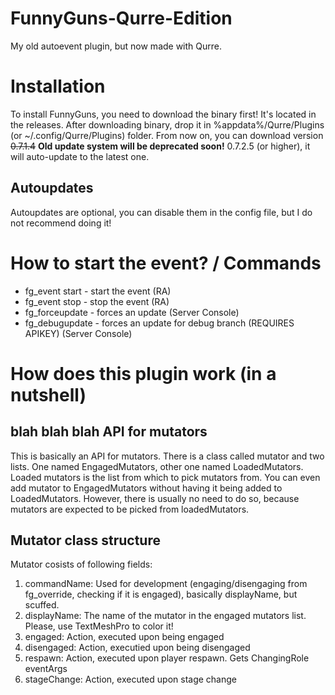 # FunnyGuns-Qurre-Edition
My old autoevent plugin, but now made with Qurre.

# Installation
To install FunnyGuns, you need to download the binary first! It's located in the releases.
After downloading binary, drop it in %appdata%/Qurre/Plugins (or ~/.config/Qurre/Plugins) folder.
From now on, you can download version ~~0.7.1.4~~ **Old update system will be deprecated soon!** 0.7.2.5 (or higher), it will auto-update to the latest one.

## Autoupdates
Autoupdates are optional, you can disable them in the config file, but I do not recommend doing it!

# How to start the event? / Commands
<ul>
  <li>fg_event start - start the event (RA)</li>
  <li>fg_event stop - stop the event (RA)</li>
  <li>fg_forceupdate - forces an update (Server Console)</li>
  <li>fg_debugupdate - forces an update for debug branch (REQUIRES APIKEY) (Server Console)</li>
</ul>

# How does this plugin work (in a nutshell)
## blah blah blah API for mutators
This is basically an API for mutators. There is a class called mutator and two lists. One named
EngagedMutators, other one named LoadedMutators. Loaded mutators is the list from which to pick mutators from.
You can even add mutator to EngagedMutators without having it being added to LoadedMutators. However, there
is usually no need to do so, because mutators are expected to be picked from loadedMutators.

## Mutator class structure
Mutator cosists of following fields:
<ol>
  <li>commandName: Used for development (engaging/disengaging from fg_override, checking if it is engaged), basically displayName, but scuffed.</li>
  <li>displayName: The name of the mutator in the engaged mutators list. Please, use TextMeshPro to color it!</li>
  <li>engaged: Action, executed upon being engaged</li>
  <li>disengaged: Action, executied upon being disengaged</li>
  <li>respawn: Action, executed upon player respawn. Gets ChangingRole eventArgs</li>
  <li>stageChange: Action, executed upon stage change</li>
</ol>
